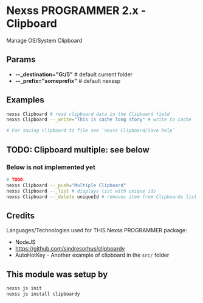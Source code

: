 # Nexss PROGRAMMER 2.x - Clipboard

Manage OS/System Clipboard

## Params

- **--\_destination="G:/5"** # default current folder
- **--\_prefix="someprefix"** # default nexssp

## Examples

```sh
nexss Clipboard # read clipboard data in the Clipboard field
nexss Clipboard --_write="This is cache long story" # write to cache

# For saving clipboard to file see `nexss Clipboard/Save help`
```

## TODO: Clipboard multiple: see below

### Below is not implemented yet

```sh
# TODO:
nexss Clipboard --_push="Multiple Clipboard"
nexss Clipboard --_list # displays list with unique ids
nexss Clipboard --_delete uniqueId # removes item from Clipboards list
```

## Credits

Languages/Technologies used for THIS Nexss PROGRAMMER package:

- NodeJS
- <https://github.com/sindresorhus/clipboardy>
- AutoHotKey - Another example of clipboard in the `src/` folder

## This module was setup by

```sh
nexss js init
nexss js install clipboardy
```
